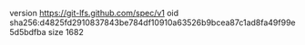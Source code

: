 version https://git-lfs.github.com/spec/v1
oid sha256:d4825fd2910837843be784df10910a63526b9bcea87c1ad8fa49f99e5d5bdfba
size 1682
